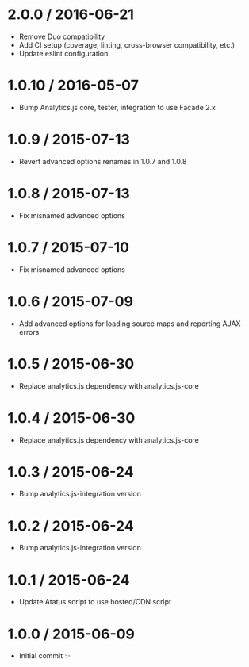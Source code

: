 2.0.0 / 2016-06-21
==================

  * Remove Duo compatibility
  * Add CI setup (coverage, linting, cross-browser compatibility, etc.)
  * Update eslint configuration

1.0.10 / 2016-05-07
==================

  * Bump Analytics.js core, tester, integration to use Facade 2.x

1.0.9 / 2015-07-13
==================

  * Revert advanced options renames in 1.0.7 and 1.0.8

1.0.8 / 2015-07-13
==================

  * Fix misnamed advanced options

1.0.7 / 2015-07-10
==================

  * Fix misnamed advanced options

1.0.6 / 2015-07-09
==================

  * Add advanced options for loading source maps and reporting AJAX errors

1.0.5 / 2015-06-30
==================

  * Replace analytics.js dependency with analytics.js-core

1.0.4 / 2015-06-30
==================

  * Replace analytics.js dependency with analytics.js-core

1.0.3 / 2015-06-24
==================

  * Bump analytics.js-integration version

1.0.2 / 2015-06-24
==================

  * Bump analytics.js-integration version

1.0.1 / 2015-06-24
==================

  * Update Atatus script to use hosted/CDN script

1.0.0 / 2015-06-09
==================

  * Initial commit :sparkles:
